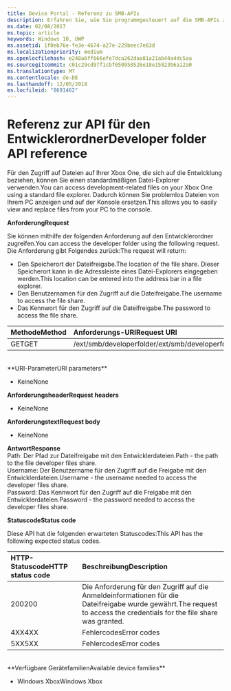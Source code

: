 ```yaml
---
title: Device Portal - Referenz zu SMB-APIs
description: Erfahren Sie, wie Sie programmgesteuert auf die SMB-APIs zugreifen.
ms.date: 02/08/2017
ms.topic: article
keywords: Windows 10, UWP
ms.assetid: 1f0eb76e-fe3e-4674-a27e-229beec7e63d
ms.localizationpriority: medium
ms.openlocfilehash: e248a6ff666efe7dca262daa81a21ab44a4dc5aa
ms.sourcegitcommit: c01c29cd97f1cbf050950526e18e15823b6a12a0
ms.translationtype: MT
ms.contentlocale: de-DE
ms.lasthandoff: 12/05/2018
ms.locfileid: "8691462"
---
```

# <a name="developer-folder-api-reference"></a><span data-ttu-id="62a92-104">Referenz zur API für den Entwicklerordner</span><span class="sxs-lookup"><span data-stu-id="62a92-104">Developer folder API reference</span></span>   
<span data-ttu-id="62a92-105">Für den Zugriff auf Dateien auf Ihrer Xbox One, die sich auf die Entwicklung beziehen, können Sie einen standardmäßigen Datei-Explorer verwenden.</span><span class="sxs-lookup"><span data-stu-id="62a92-105">You can access development-related files on your Xbox One using a standard file explorer.</span></span> <span data-ttu-id="62a92-106">Dadurch können Sie problemlos Dateien von Ihrem PC anzeigen und auf der Konsole ersetzen.</span><span class="sxs-lookup"><span data-stu-id="62a92-106">This allows you to easily view and replace files from your PC to the console.</span></span>

**<span data-ttu-id="62a92-107">Anforderung</span><span class="sxs-lookup"><span data-stu-id="62a92-107">Request</span></span>**

<span data-ttu-id="62a92-108">Sie können mithilfe der folgenden Anforderung auf den Entwicklerordner zugreifen.</span><span class="sxs-lookup"><span data-stu-id="62a92-108">You can access the developer folder using the following request.</span></span> <span data-ttu-id="62a92-109">Die Anforderung gibt Folgendes zurück:</span><span class="sxs-lookup"><span data-stu-id="62a92-109">The request will return:</span></span>    
* <span data-ttu-id="62a92-110">Den Speicherort der Dateifreigabe.</span><span class="sxs-lookup"><span data-stu-id="62a92-110">The location of the file share.</span></span> <span data-ttu-id="62a92-111">Dieser Speicherort kann in die Adressleiste eines Datei-Explorers eingegeben werden.</span><span class="sxs-lookup"><span data-stu-id="62a92-111">This location can be entered into the address bar in a file explorer.</span></span>
* <span data-ttu-id="62a92-112">Den Benutzernamen für den Zugriff auf die Dateifreigabe.</span><span class="sxs-lookup"><span data-stu-id="62a92-112">The username to access the file share.</span></span>
* <span data-ttu-id="62a92-113">Das Kennwort für den Zugriff auf die Dateifreigabe.</span><span class="sxs-lookup"><span data-stu-id="62a92-113">The password to access the file share.</span></span>

<span data-ttu-id="62a92-114">Methode</span><span class="sxs-lookup"><span data-stu-id="62a92-114">Method</span></span>      | <span data-ttu-id="62a92-115">Anforderungs-URI</span><span class="sxs-lookup"><span data-stu-id="62a92-115">Request URI</span></span>
:------     | :-----
<span data-ttu-id="62a92-116">GET</span><span class="sxs-lookup"><span data-stu-id="62a92-116">GET</span></span> | <span data-ttu-id="62a92-117">/ext/smb/developerfolder</span><span class="sxs-lookup"><span data-stu-id="62a92-117">/ext/smb/developerfolder</span></span>
<br />
**<span data-ttu-id="62a92-118">URI-Parameter</span><span class="sxs-lookup"><span data-stu-id="62a92-118">URI parameters</span></span>**

- <span data-ttu-id="62a92-119">Keine</span><span class="sxs-lookup"><span data-stu-id="62a92-119">None</span></span>

**<span data-ttu-id="62a92-120">Anforderungsheader</span><span class="sxs-lookup"><span data-stu-id="62a92-120">Request headers</span></span>**

- <span data-ttu-id="62a92-121">Keine</span><span class="sxs-lookup"><span data-stu-id="62a92-121">None</span></span>

**<span data-ttu-id="62a92-122">Anforderungstext</span><span class="sxs-lookup"><span data-stu-id="62a92-122">Request body</span></span>**

- <span data-ttu-id="62a92-123">Keine</span><span class="sxs-lookup"><span data-stu-id="62a92-123">None</span></span>

**<span data-ttu-id="62a92-124">Antwort</span><span class="sxs-lookup"><span data-stu-id="62a92-124">Response</span></span>**   
<span data-ttu-id="62a92-125">Path: Der Pfad zur Dateifreigabe mit den Entwicklerdateien.</span><span class="sxs-lookup"><span data-stu-id="62a92-125">Path - the path to the file developer files share.</span></span>   
<span data-ttu-id="62a92-126">Username: Der Benutzername für den Zugriff auf die Freigabe mit den Entwicklerdateien.</span><span class="sxs-lookup"><span data-stu-id="62a92-126">Username - the username needed to access the developer files share.</span></span>   
<span data-ttu-id="62a92-127">Password: Das Kennwort für den Zugriff auf die Freigabe mit den Entwicklerdateien.</span><span class="sxs-lookup"><span data-stu-id="62a92-127">Password - the password needed to access the developer files share.</span></span>   

**<span data-ttu-id="62a92-128">Statuscode</span><span class="sxs-lookup"><span data-stu-id="62a92-128">Status code</span></span>**

<span data-ttu-id="62a92-129">Diese API hat die folgenden erwarteten Statuscodes:</span><span class="sxs-lookup"><span data-stu-id="62a92-129">This API has the following expected status codes.</span></span>

<span data-ttu-id="62a92-130">HTTP-Statuscode</span><span class="sxs-lookup"><span data-stu-id="62a92-130">HTTP status code</span></span>      | <span data-ttu-id="62a92-131">Beschreibung</span><span class="sxs-lookup"><span data-stu-id="62a92-131">Description</span></span>
:------     | :-----
<span data-ttu-id="62a92-132">200</span><span class="sxs-lookup"><span data-stu-id="62a92-132">200</span></span> | <span data-ttu-id="62a92-133">Die Anforderung für den Zugriff auf die Anmeldeinformationen für die Dateifreigabe wurde gewährt.</span><span class="sxs-lookup"><span data-stu-id="62a92-133">The request to access the credentials for the file share was granted.</span></span>
<span data-ttu-id="62a92-134">4XX</span><span class="sxs-lookup"><span data-stu-id="62a92-134">4XX</span></span> | <span data-ttu-id="62a92-135">Fehlercodes</span><span class="sxs-lookup"><span data-stu-id="62a92-135">Error codes</span></span>
<span data-ttu-id="62a92-136">5XX</span><span class="sxs-lookup"><span data-stu-id="62a92-136">5XX</span></span> | <span data-ttu-id="62a92-137">Fehlercodes</span><span class="sxs-lookup"><span data-stu-id="62a92-137">Error codes</span></span>
<br />
**<span data-ttu-id="62a92-138">Verfügbare Gerätefamilien</span><span class="sxs-lookup"><span data-stu-id="62a92-138">Available device families</span></span>**

* <span data-ttu-id="62a92-139">Windows Xbox</span><span class="sxs-lookup"><span data-stu-id="62a92-139">Windows Xbox</span></span>
